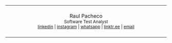 <table>
  <tr align="center">
    <td>
      <img width="882" height="1"><br>
      <br>
      Raul Pacheco<br>
      <sub>
        Software Test Analyst 
        <br> 
        <a href="https://www.linkedin.com/in/raulpacheco2k">linkedin</a> |
        <a href="https://www.instagram.com/raulpacheco2k">instagram</a> |
        <a href="https://api.whatsapp.com/send?phone=5548998210638">whatsapp</a> |
        <a href="https://linktr.ee/raulpacheco2k">linktr.ee</a> |
        <a href="mailto:eu@raulpacheco.com.br">email</a> 
      </sub>
      <br>
      <br>
      <img width="882" height="1">
    </td>
  </tr>
</table>
